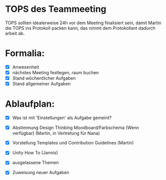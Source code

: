 # TOPS des Teammeeting
TOPS sollten idealerweise 24h vor dem Meeting finalisiert sein, damit Martin die TOPS ins Protokoll packen kann, das 
nimmt dem Protokollant dadurch arbeit ab.

# Formalia:
* [x] Anwesenheit
* [x] nächstes Meeting festlegen, raum buchen
* [x] Stand wöchentlicher Aufgaben
* [x] Stand allgemeiner Aufgaben

# Ablaufplan:

* [x] Was ist mit 'Einstellungen' als Aufgabe gemeint?
* [x] Abstimmung Design Thinking Moodboard/Farbschema (Wenn verfügbar) (Martin, in Vertretung für Nana)
* [x] Vorstellung Templates und Contribution Guidelines (Martin)
* [x] Unity How To (Jannis)
* [x] ausgelassene Themen
* [x] Zuweisung neuer Aufgaben

